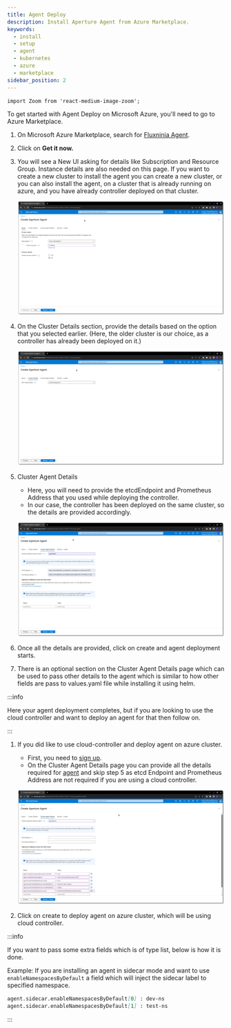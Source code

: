 ```yaml
---
title: Agent Deploy
description: Install Aperture Agent from Azure Marketplace.
keywords:
  - install
  - setup
  - agent
  - kubernetes
  - azure
  - marketplace
sidebar_position: 2
---
```


```mdx-code-block
import Zoom from 'react-medium-image-zoom';
```

To get started with Agent Deploy on Microsoft Azure, you'll need to go to Azure
Marketplace.

1. On Microsoft Azure Marketplace, search for
   [Fluxninja Agent](https://azuremarketplace.microsoft.com/en-us/marketplace/apps/fluxninjainc1684371969511.fluxninja-agent?tab=Overview).

2. Click on **Get it now.**

3. You will see a New UI asking for details like Subscription and Resource
   Group. Instance details are also needed on this page. If you want to create a
   new cluster to install the agent you can create a new cluster, or you can
   also install the agent, on a cluster that is already running on azure, and
   you have already controller deployed on that cluster.

   ![Basic Details](./assets/basics.png)

4. On the Cluster Details section, provide the details based on the option that
   you selected earlier. (Here, the older cluster is our choice, as a controller
   has already been deployed on it.)

   ![Cluster Details](./assets/cluster-details.png)

5. Cluster Agent Details

   - Here, you will need to provide the etcdEndpoint and Prometheus Address that
     you used while deploying the controller.
   - In our case, the controller has been deployed on the same cluster, so the
     details are provided accordingly.

   ![Agent Details](./assets/agent-details.png)

6. Once all the details are provided, click on create and agent deployment
   starts.

7. There is an optional section on the Cluster Agent Details page which can be
   used to pass other details to the agent which is similar to how other fields
   are pass to values.yaml file while installing it using helm.

:::info

Here your agent deployment completes, but if you are looking to use the cloud
controller and want to deploy an agent for that then follow on.

:::

1. If you did like to use cloud-controller and deploy agent on azure cluster.

   - First, you need to
     [sign up](https://docs.fluxninja.com/get-started/aperture-cloud/sign-up).
   - On the Cluster Agent Details page you can provide all the details required
     for
     [agent](https://docs.fluxninja.com/get-started/installation/agent/kubernetes/operator/daemonset#agent-daemonset-installation)
     and skip step 5 as etcd Endpoint and Prometheus Address are not required if
     you are using a cloud controller.

   ![Cloud Controller Agent Details](./assets/cloud-controller-agent.png)

2. Click on create to deploy agent on azure cluster, which will be using cloud
   controller.

:::info

If you want to pass some extra fields which is of type list, below is how it is
done.

Example: If you are installing an agent in sidecar mode and want to use
`enableNamespacesByDefault` a field which will inject the sidecar label to
specified namespace.

```md
agent.sidecar.enableNamespacesByDefault[0] : dev-ns
agent.sidecar.enableNamespacesByDefault[1] : test-ns
```

:::
